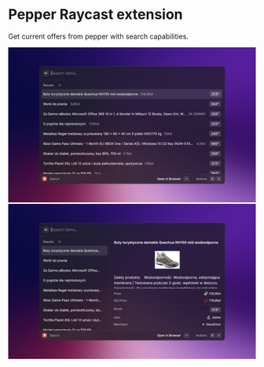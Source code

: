 # Pepper Raycast extension

Get current offers from pepper with search capabilities.

![pepper img 1](./metadata/pepper-1.png)
![pepper img 2](./metadata/pepper-2.png)
